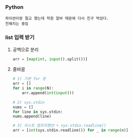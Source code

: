 ### Python 

```
파이썬이랑 절교 했는데 학원 알바 때문에 다시 친구 먹었다.
친해지는 중임
```


### list 입력 받기
1. 공백으로 분리
    ```python
    arr = [map(int, input().split())]
    ```


2. 줄바꿈
    ```python
    # 1) 기본 for 문
    arr = []
    for i in range(N):
        arr.append(int(input())
        
    # 2) sys.stdin
    nums = []
    for line in sys.stdin:
    nums.append(line)

    # 3) 리스트 컴프리헨션 + sys.stdin.readline()
    arr = [int(sys.stdin.readline()) for _ in range(n)]
    
    ```
